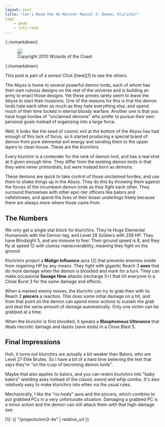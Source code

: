 ```yaml
---
layout: post
title: "Let's Read the 4e Monster Manual 3: Demon, Klurichir"
tags
    - dnd4
    - lets-read
---
```


{::nomarkdown}
<figure class="center">
  <img src="{{ "/assets/wir-mm3-4e-demon-klurichir.png" | absolute_url }}"/>
  <figcaption>
    Copyright 2010 Wizards of the Coast
  </figcaption>
</figure>
{:/nomarkdown}

This post is part of a series! Click [here][1] to see the others.

The Abyss is home to several powerful demon lords, each of whom has their own
ruinous designs on the rest of the universe and is building an army to enact
those designs. Yet these armies rarely seem to leave the Abyss to start their
invasions. One of the reasons for this is that the demon lords hate each other
as much as they hate everything else, and spend much of their time locked in
eternal bloody warfare. Another one is that you have huge hordes of "unclaimed
demons" who prefer to pursue their own personal goals instead of organizing into
a large force.

Well, it looks like the seed of cosmic evil at the bottom of the Abyss has had
enough of this lack of focus, so it started producing a special brand of demon
from pure elemental evil energy and sending them to the upper layers to clean
house. These are the klurichirs.

Every klurichir is a contender for the rank of demon lord, and has a real shot
at it given enough time. They differ from the existing demon lords in that they
were never primordials, but were instead born as demons.

These demons are quick to take control of those unclaimed hordes, and use them
to shake things up in the Abyss. They do this by throwing them against the
forces of the incumbent demon lords as they fight each other. They surround
themselves with other epic-tier officers like balors and nafelshnees, and spend
the lives of their lesser underlings freely because there are always more where
those came from.

## The Numbers

We only get a single stat block for klurichirs. They're Huge Elemental Humanoids
with the Demon tag, and Level 28 Soldiers with 258 HP. They have Blindsight 5,
and are immune to fear. Their ground speed is 8, and they fly at speed 12 with
clumsy maneuverability, meaning they fight on the ground.

Klurichirs project a **Malign Influence** aura (2) that prevents enemies inside
from regaining HP by any means. They fight with gigantic Reach 3 **axes** that
do more damage when the demon is bloodied and mark for a turn. They can make
occasional **Savage Hew** attacks (recharge 5+) that hit everyone in a Close
Burst 3 for the same damage and effects.

When a marked enemy moves, the klurichir can try to grab then with its Reach 2
**pincers** a reaction. This does some initial damage on a hit, and from that
point on the demon can spend minor actions to sustain the grab and deal the same
amount of damage automatically. Only one victim can be grabbed at a time.

When the klurichir is first bloodied, it speaks a **Blasphemous Utterance** that
deals necrotic damage and dazes (save ends) in a Close Blast 5.

## Final Impressions

Huh, it turns out klurichirs are actually a bit weaker than Balors, who are
Level 27 Elite Brutes. So I have a bit of a hard time believing the text that
says they're "on the cusp of becoming demon lords".

Maybe that also applies to balors, and you can reskin klurichirs into "baby
balors" wielding axes instead of the classic sword and whip combo. It's also
relatively easy to make klurichirs into elites via the usual rules.

Mechanically, I like the "no healz" aura and the pincers, which combine to put
grabbed PCs in a very unfortunate situation. Damaging a grabbed PC is a minor
action and the demon can still attack them with that high-damage axe.

[1]: {{ "/projects/mm3-4e" | relative_url }}

